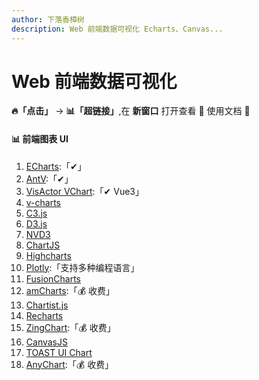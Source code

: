 ```yaml
---
author: 下落香樟树
description: Web 前端数据可视化 Echarts、Canvas...
---
```


# Web 前端数据可视化

**🔥「点击」** -> **📊「超链接」**,在 **新窗口** 打开查看 👀 使用文档 📜

#### 📊 前端图表 UI

1.  [ECharts](https://echarts.apache.org/):「✔」
2.  [AntV](https://antv.antgroup.com/):「✔」
3.  [VisActor VChart](https://www.visactor.io/vchart):「✔ Vue3」
4.  [v-charts](https://v-charts.js.org/)
5.  [C3.js](https://c3js.org/)
6.  [D3.js](https://d3js.org/)
7.  [NVD3](https://nvd3.org/)
8.  [ChartJS](https://www.chartjs.org/)
9.  [Highcharts](https://www.highcharts.com/)
10. [Plotly](https://plotly.com/javascript/):「支持多种编程语言」
11. [FusionCharts](https://www.fusioncharts.com/)
12. [amCharts](https://www.amcharts.com/):「💰 收费」
13. [Chartist.js](https://gionkunz.github.io/chartist-js/)
14. [Recharts](https://recharts.org/zh-CN/)
15. [ZingChart](https://www.zingchart.com/):「💰 收费」
16. [CanvasJS](https://canvasjs.com/)
17. [TOAST UI Chart](https://ui.toast.com/tui-chart)
18. [AnyChart](https://www.anychart.com/zh/):「💰 收费」
